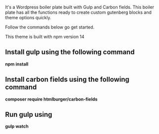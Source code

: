 It's a Wordpress boiler plate built with Gulp and Carbon fields. This boiler plate has all the functions ready to create custom gutenberg blocks and theme options quickly. 

Follow the commands below go get started.

This theme is built with npm version 14


## Install gulp using the following command

**npm install**

## Install carbon fields using the following command

**composer require htmlburger/carbon-fields**

## Run gulp using

**gulp watch**
